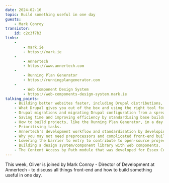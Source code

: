 ```yaml
---
date: 2024-02-16
topic: Build something useful in one day
guests:
    - Mark Conroy
transistor:
    id: c2c3f7b3
links:
    -
        - mark.ie
        - https://mark.ie
    -
        - Annertech
        - https://www.annertech.com
    -
        - Running Plan Generator
        - https://runningplangenerator.com
    -
        - Web Component Design System
        - https://web-components-design-system.mark.ie
talking_points:
    - Building better websites faster, including Drupal distributions, such as LocalGov.
    - What Drupal gives you out of the box and using the right tool for the job.
    - Drupal migrations and migrating Drupal configuration from a spreadsheet.
    - Saving time and improving efficiency by standardising base builds with Docksal and Composer.
    - How to build projects, like the Running Plan Generator, in a day and training for 10Ks and marathons.
    - Prioritising tasks.
    - Annertech's development workflow and standardisation by developing on remote servers.
    - Why you may not need preprocessors and complicated front-end build tools, and reducing complexity using vanilla CSS, JavaScript and web components.
    - Lowering the barrier to entry to contribute to open-source projects.
    - Building a design system/component library with web components.
    - The Content Access by Path module that was developed for Essex County Council.
---
```


This week, Oliver is joined by Mark Conroy - Director of Development at Annertech - to discuss all things front-end and how to build something useful in one day.
